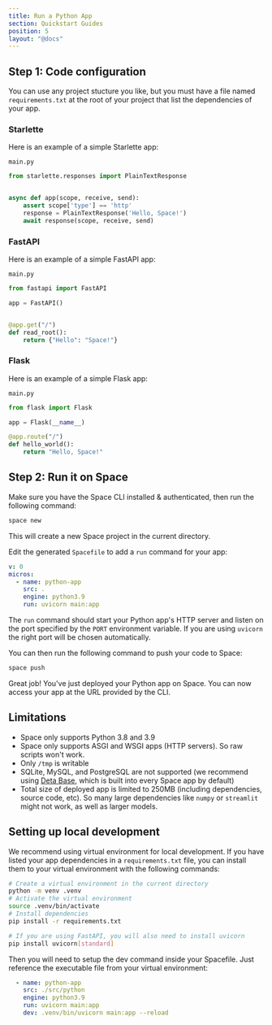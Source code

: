 ```yaml
---
title: Run a Python App
section: Quickstart Guides
position: 5
layout: "@docs"
---
```


## Step 1: Code configuration

You can use any project stucture you like, but you must have a file named `requirements.txt` at the root of your project that list the dependencies of your app.

### Starlette

Here is an example of a simple Starlette app:

`main.py`

```python
from starlette.responses import PlainTextResponse


async def app(scope, receive, send):
    assert scope['type'] == 'http'
    response = PlainTextResponse('Hello, Space!')
    await response(scope, receive, send)
```

### FastAPI

Here is an example of a simple FastAPI app:

`main.py`

```python
from fastapi import FastAPI

app = FastAPI()


@app.get("/")
def read_root():
    return {"Hello": "Space!"}
```

### Flask

Here is an example of a simple Flask app:

`main.py`

```python
from flask import Flask

app = Flask(__name__)

@app.route("/")
def hello_world():
    return "Hello, Space!"
```

## Step 2: Run it on Space

Make sure you have the Space CLI installed & authenticated, then run the following command:

```bash
space new
```

This will create a new Space project in the current directory.

Edit the generated `Spacefile` to add a `run` command for your app:

```yaml
v: 0
micros:
  - name: python-app
    src: .
    engine: python3.9
    run: uvicorn main:app
```

The `run` command should start your Python app's HTTP server and listen on the port specified by the `PORT` environment variable. If you are using `uvicorn` the right port will be chosen automatically.

You can then run the following command to push your code to Space:

```bash
space push
```

Great job! You've just deployed your Python app on Space. You can now access your app at the URL provided by the CLI.

## Limitations

- Space only supports Python 3.8 and 3.9
- Space only supports ASGI and WSGI apps (HTTP servers). So raw scripts won't work.
- Only `/tmp` is writable
- SQLite, MySQL, and PostgreSQL are not supported (we recommend using [Deta Base](/docs/en/reference/base/sdk), which is built into every Space app by default)
- Total size of deployed app is limited to 250MB (including dependencies, source code, etc). So many large dependencies like `numpy` or `streamlit` might not work, as well as larger models.

## Setting up local development

We recommend using virtual environment for local development. If you have listed your app dependencies in a `requirements.txt` file, you can install them to your virtual environment with the following commands:

```bash
# Create a virtual environment in the current directory
python -m venv .venv
# Activate the virtual environment
source .venv/bin/activate
# Install dependencies
pip install -r requirements.txt

# If you are using FastAPI, you will also need to install uvicorn
pip install uvicorn[standard]
```

Then you will need to setup the dev command inside your Spacefile. Just reference the executable file from your virtual environment:

```yaml
  - name: python-app
    src: ./src/python
    engine: python3.9
    run: uvicorn main:app
    dev: .venv/bin/uvicorn main:app --reload
```

